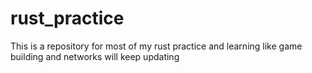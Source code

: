 # rust_practice
This is a repository for most of my rust practice and learning like game building and networks
will keep updating

